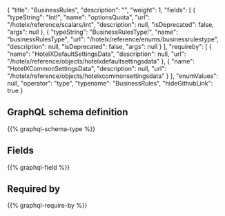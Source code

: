 {
  "title": "BusinessRules",
  "description": "",
  "weight": 1,
  "fields": [
    {
      "typeString": "Int!",
      "name": "optionsQuota",
      "url": "/hotelx/reference/scalars/int",
      "description": null,
      "isDeprecated": false,
      "args": null
    },
    {
      "typeString": "BusinessRulesType!",
      "name": "businessRulesType",
      "url": "/hotelx/reference/enums/businessrulestype",
      "description": null,
      "isDeprecated": false,
      "args": null
    }
  ],
  "requireby": [
    {
      "name": "HotelXDefaultSettingsData",
      "description": null,
      "url": "/hotelx/reference/objects/hotelxdefaultsettingsdata"
    },
    {
      "name": "HotelXCommonSettingsData",
      "description": null,
      "url": "/hotelx/reference/objects/hotelxcommonsettingsdata"
    }
  ],
  "enumValues": null,
  "operator": "type",
  "typename": "BusinessRules",
  "hideGithubLink": true
}
## GraphQL schema definition

{{% graphql-schema-type %}}

## Fields

{{% graphql-field %}}

## Required by

{{% graphql-require-by %}}
